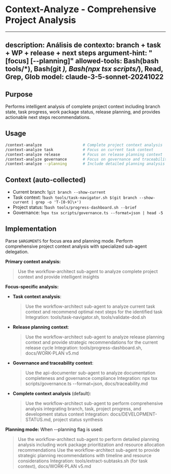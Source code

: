 # Context-Analyze - Comprehensive Project Analysis

---
description: Análisis de contexto: branch + task + WP + release + next steps
argument-hint: "[focus] [--planning]"
allowed-tools: Bash(bash tools/*), Bash(git *), Bash(npx tsx scripts/*), Read, Grep, Glob
model: claude-3-5-sonnet-20241022
---

## Purpose
Performs intelligent analysis of complete project context including branch state, task progress, work package status, release planning, and provides actionable next steps recommendations.

## Usage
```bash
/context-analyze                  # Complete project context analysis
/context-analyze task             # Focus on current task context
/context-analyze release          # Focus on release planning context
/context-analyze governance       # Focus on governance and traceability
/context-analyze --planning       # Include detailed planning analysis
```

## Context (auto-collected)
- Current branch: !`git branch --show-current`
- Task context: !`bash tools/task-navigator.sh $(git branch --show-current | grep -o 'T-[0-9]\+')`
- Project status: !`bash tools/progress-dashboard.sh --brief`
- Governance: !`npx tsx scripts/governance.ts --format=json | head -5`

## Implementation

Parse `$ARGUMENTS` for focus area and planning mode. Perform comprehensive project context analysis with specialized sub-agent delegation.

**Primary context analysis:**
> Use the workflow-architect sub-agent to analyze complete project context and provide intelligent insights

**Focus-specific analysis:**

- **Task context analysis**:
  > Use the workflow-architect sub-agent to analyze current task context and recommend optimal next steps for the identified task
  Integration: tools/task-navigator.sh, tools/validate-dod.sh

- **Release planning context**:
  > Use the workflow-architect sub-agent to analyze release planning context and provide strategic recommendations for the current release cycle
  Integration: tools/progress-dashboard.sh, docs/WORK-PLAN v5.md

- **Governance and traceability context**:
  > Use the api-documenter sub-agent to analyze documentation completeness and governance compliance
  Integration: npx tsx scripts/governance.ts --format=json, docs/traceability.md

- **Complete context analysis** (default):
  > Use the workflow-architect sub-agent to perform comprehensive analysis integrating branch, task, project progress, and development status context
  Integration: docs/DEVELOPMENT-STATUS.md, project status synthesis

**Planning mode:**
When --planning flag is used:
> Use the workflow-architect sub-agent to perform detailed planning analysis including work package prioritization and resource allocation recommendations
> Use the workflow-architect sub-agent to provide strategic planning recommendations with timeline and resource considerations
Integration: tools/extract-subtasks.sh (for task context), docs/WORK-PLAN v5.md
```